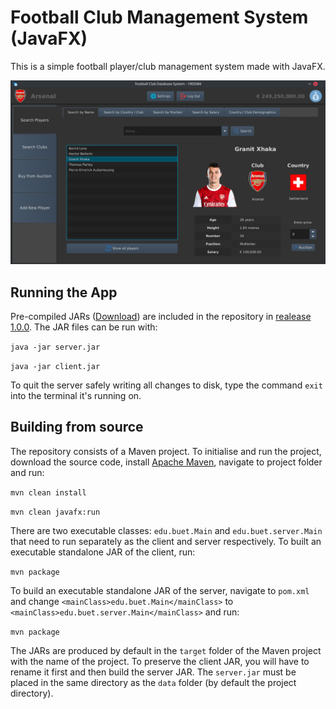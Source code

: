 # Football Club Management System (JavaFX) 
This is a simple football player/club management system made with JavaFX. 

![Preview of Football Club Management System](https://raw.githubusercontent.com/WJGalib/1-2_term-project-java/main/preview.png)

## Running the App

Pre-compiled JARs ([Download](https://github.com/WJGalib/1-2_term-project-java/releases/download/1.0.0/1-2_term-project-java_1905084.zip)) are included in the repository in [realease 1.0.0](https://github.com/WJGalib/1-2_term-project-java/releases/tag/1.0.0).
The JAR files can be run with:

```java -jar server.jar```

```java -jar client.jar```

To quit the server safely writing all changes to disk, type the command ```exit``` into the terminal it's running on.

## Building from source

The repository consists of a Maven project. To initialise and run the project, download the source code, install [Apache Maven](https://maven.apache.org/), navigate to project folder and run:

``` mvn clean install ```

``` mvn clean javafx:run ```


There are two executable classes: ```edu.buet.Main``` and ```edu.buet.server.Main``` that need to run separately as the client and server respectively. To built an executable standalone JAR of the client, run:

 ``` mvn package ```


To build an executable standalone JAR of the server, navigate to ```pom.xml``` and change ```<mainClass>edu.buet.Main</mainClass>``` to ```<mainClass>edu.buet.server.Main</mainClass>``` and run:

 ``` mvn package ```


The JARs are produced by default in the ```target``` folder of the Maven project with the name of the project. To preserve the client JAR, you will have to rename it first and then build the server JAR. The ```server.jar``` must be placed in the same directory as the ```data``` folder (by default the project directory).
